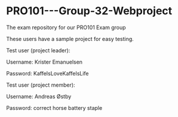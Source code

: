 # PRO101---Group-32-Webproject
The exam repository for our PRO101 Exam group


These users have a sample project for easy testing.


Test user (project leader):

  Username: Krister Emanuelsen
  
  
  Password: KaffeIsLoveKaffeIsLife
  
Test user (project member):

  Username: Andreas Østby
  
  
  Password: correct horse battery staple
